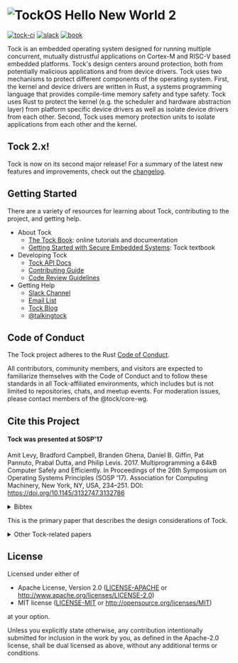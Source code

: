 # ![TockOS](http://www.tockos.org/assets/img/tock.svg "TockOS Logo") Hello New World 2

[![tock-ci](https://github.com/tock/tock/workflows/tock-ci/badge.svg)][tock-ci]
[![slack](https://img.shields.io/badge/slack-tockos-informational)][slack]
[![book](https://img.shields.io/badge/book-Tock_Book-green)][tock-book]

Tock is an embedded operating system designed for running multiple concurrent,
mutually distrustful applications on Cortex-M and RISC-V based embedded
platforms. Tock's design centers around protection, both from potentially
malicious applications and from device drivers. Tock uses two mechanisms to
protect different components of the operating system. First, the kernel and
device drivers are written in Rust, a systems programming language that provides
compile-time memory safety and type safety. Tock uses Rust to protect the kernel
(e.g. the scheduler and hardware abstraction layer) from platform specific
device drivers as well as isolate device drivers from each other. Second, Tock
uses memory protection units to isolate applications from each other and the
kernel.

[tock-ci]: https://github.com/tock/tock/actions?query=branch%3Amaster+workflow%3Atock-ci

Tock 2.x!
---------

Tock is now on its second major release! For a summary of the latest new
features and improvements, check out the [changelog](CHANGELOG.md).


Getting Started
---------------

There are a variety of resources for learning about Tock, contributing to the
project, and getting help.

- About Tock
  - [The Tock Book][tock-book]: online tutorials and documentation
  - [Getting Started with Secure Embedded Systems][book-systems]: Tock textbook
- Developing Tock
  - [Tock API Docs][tockapidoc]
  - [Contributing Guide](.github/CONTRIBUTING.md)
  - [Code Review Guidelines](doc/CodeReview.md)
- Getting Help
  - [Slack Channel][slack]
  - [Email List](https://lists.tockos.org)
  - [Tock Blog](https://www.tockos.org/blog/)
  - [@talkingtock](https://twitter.com/talkingtock)

[slack]: https://join.slack.com/t/tockos/shared_invite/enQtNDE5ODQyNDU4NTE1LWVjNTgzMTMwYzA1NDI1MjExZjljMjFmOTMxMGIwOGJlMjk0ZTI4YzY0NTYzNWM0ZmJmZGFjYmY5MTJiMDBlOTk

[tock-book]: https://book.tockos.org

[book-systems]: https://link.springer.com/book/10.1007/978-1-4842-7789-8

[tockapidoc]: https://docs.tockos.org


Code of Conduct
---------------

The Tock project adheres to the Rust [Code of Conduct][coc].

All contributors, community members, and visitors are expected to familiarize
themselves with the Code of Conduct and to follow these standards in all
Tock-affiliated environments, which includes but is not limited to repositories,
chats, and meetup events. For moderation issues, please contact members of the
@tock/core-wg.

[coc]: https://www.rust-lang.org/conduct.html


Cite this Project
-----------------

<h4>Tock was presented at SOSP'17</h4>

Amit Levy, Bradford Campbell, Branden Ghena, Daniel B. Giffin, Pat Pannuto, Prabal Dutta, and Philip Levis. 2017. Multiprogramming a 64kB Computer Safely and Efficiently. In Proceedings of the 26th Symposium on Operating Systems Principles (SOSP ’17). Association for Computing Machinery, New York, NY, USA, 234–251. DOI: https://doi.org/10.1145/3132747.3132786

<p>
<details>
<summary>Bibtex</summary>
<pre>
@inproceedings{levy17multiprogramming,
      title = {Multiprogramming a 64kB Computer Safely and Efficiently},
      booktitle = {Proceedings of the 26th Symposium on Operating Systems Principles},
      series = {SOSP'17},
      year = {2017},
      month = {10},
      isbn = {978-1-4503-5085-3},
      location = {Shanghai, China},
      pages = {234--251},
      numpages = {18},
      url = {http://doi.acm.org/10.1145/3132747.3132786},
      doi = {10.1145/3132747.3132786},
      acmid = {3132786},
      publisher = {ACM},
      address = {New York, NY, USA},
      conference-url = {https://www.sigops.org/sosp/sosp17/},
      author = {Levy, Amit and Campbell, Bradford and Ghena, Branden and Giffin, Daniel B. and Pannuto, Pat and Dutta, Prabal and Levis, Philip},
}
</pre>
</details>
</p>


<p>This is the primary paper that describes the design considerations of Tock.</p>

<details>
  <summary>Other Tock-related papers</summary>

  <p>There are two shorter papers that look at potential limitations of the Rust language for embedded software development. The earlier PLOS paper lays out challenges and the later APSys paper lays out potential solutions. Some persons describing work on programming languages and type theory may benefit from these references, but generally, most work should cite the SOSP paper above.</p>
  <h4><a href="http://doi.acm.org/10.1145/3124680.3124717">APSys: The Case for Writing a Kernel in Rust</a></h4>
<pre>
@inproceedings{levy17rustkernel,
	title = {The Case for Writing a Kernel in Rust},
	booktitle = {Proceedings of the 8th Asia-Pacific Workshop on Systems},
	series = {APSys '17},
	year = {2017},
	month = {9},
	isbn = {978-1-4503-5197-3},
	location = {Mumbai, India},
	pages = {1:1--1:7},
	articleno = {1},
	numpages = {7},
	url = {http://doi.acm.org/10.1145/3124680.3124717},
	doi = {10.1145/3124680.3124717},
	acmid = {3124717},
	publisher = {ACM},
	address = {New York, NY, USA},
	conference-url = {https://www.cse.iitb.ac.in/~apsys2017/},
	author = {Levy, Amit and Campbell, Bradford and Ghena, Branden and Pannuto, Pat and Dutta, Prabal and Levis, Philip},
}</pre>

  <h4><a href="http://dx.doi.org/10.1145/2818302.2818306">PLOS: Ownership is Theft: Experiences Building an Embedded OS in Rust</a></h4>
<pre>
@inproceedings{levy15ownership,
	title = {Ownership is Theft: Experiences Building an Embedded {OS} in {R}ust},
	booktitle = {Proceedings of the 8th Workshop on Programming Languages and Operating Systems},
	series = {PLOS 2015},
	year = {2015},
	month = {10},
	isbn = {978-1-4503-3942-1},
	doi = {10.1145/2818302.2818306},
	url = {http://dx.doi.org/10.1145/2818302.2818306},
	location = {Monterey, CA},
	publisher = {ACM},
	address = {New York, NY, USA},
	conference-url = {http://plosworkshop.org/2015/},
	author = {Levy, Amit and Andersen, Michael P and Campbell, Bradford and Culler, David and Dutta, Prabal and Ghena, Branden and Levis, Philip and Pannuto, Pat},
}</pre>
  <p>There is also a paper on the Tock security model. The threat model documentation in the docs/ folder is the source of truth for the current Tock threat model, but this paper represents a snapshot of the reasoning behind the Tock threat model and details how it compares to those in similar embedded OSes.</p>
  <h4><a href="https://dx.doi.org/10.1145/3517208.3523752">EuroSec: Tiered Trust for useful embedded systems security</a></h4>
<pre>
@inproceedings{10.1145/3517208.3523752,
	author = {Ayers, Hudson and Dutta, Prabal and Levis, Philip and Levy, Amit and Pannuto, Pat and Van Why, Johnathan and Watson, Jean-Luc},
	title = {Tiered Trust for Useful Embedded Systems Security},
	year = {2022},
	isbn = {9781450392556},
	publisher = {Association for Computing Machinery},
	address = {New York, NY, USA},
	url = {https://doi.org/10.1145/3517208.3523752},
	doi = {10.1145/3517208.3523752},
	booktitle = {Proceedings of the 15th European Workshop on Systems Security},
	pages = {15–21},
	numpages = {7},
	keywords = {security, embedded systems, operating systems, IoT},
	location = {Rennes, France},
	series = {EuroSec '22}
}</pre>
</details>


License
-------

Licensed under either of

- Apache License, Version 2.0 ([LICENSE-APACHE](LICENSE-APACHE) or
  http://www.apache.org/licenses/LICENSE-2.0)
- MIT license ([LICENSE-MIT](LICENSE-MIT) or
  http://opensource.org/licenses/MIT)

at your option.

Unless you explicitly state otherwise, any contribution intentionally submitted
for inclusion in the work by you, as defined in the Apache-2.0 license, shall
be dual licensed as above, without any additional terms or conditions.
